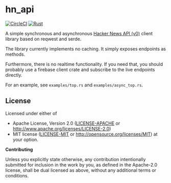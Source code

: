# hn_api

[![CircleCI][circle-ci-badge]][circle-ci]
[![Rust][rust-badge]][github]

A simple synchronous and asynchronous [Hacker News API (v0)](https://github.com/HackerNews/API)
client library based on reqwest and serde.

The library currently implements no caching. It simply exposes endpoints as
methods.

Furthermore, there is no realtime functionality. If you need that, you
should probably use a firebase client crate and subscribe to the live
endpoints directly.

For an example, see `examples/top.rs` and `examples/async_top.rs`.


## License

Licensed under either of

 * Apache License, Version 2.0 ([LICENSE-APACHE](LICENSE-APACHE) or
   http://www.apache.org/licenses/LICENSE-2.0)
 * MIT license ([LICENSE-MIT](LICENSE-MIT) or
   http://opensource.org/licenses/MIT) at your option.

**Contributing**

Unless you explicitly state otherwise, any contribution intentionally submitted
for inclusion in the work by you, as defined in the Apache-2.0 license, shall
be dual licensed as above, without any additional terms or conditions.


<!-- Badges -->
[circle-ci]: https://circleci.com/gh/dbrgn/hn_async_api/tree/master
[circle-ci-badge]: https://circleci.com/gh/dbrgn/hn_async_api/tree/master.svg?style=shield
[github]: https://github.com/dbrgn/hn_async_api
[rust-badge]: https://img.shields.io/badge/rust-2018%2B-blue.svg?maxAge=3600
